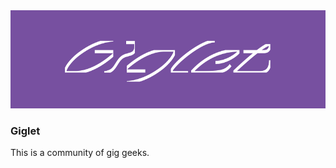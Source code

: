 <div align="center">
    <img src="../assets/header.png" alt="logo" height="157" width="632">
</div>

### Giglet

This is a community of gig geeks.

